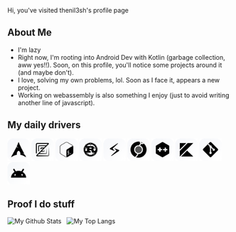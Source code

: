 Hi, you've visited thenil3sh's profile page

## About Me
- I'm lazy
- Right now, I'm rooting into Android Dev with Kotlin (garbage collection, aww yes!!). Soon, on this profile, you'll notice some projects around it (and maybe don't).
- I love, solving my own problems, lol. Soon as I face it, appears a new project.
- Working on webassembly is also something I enjoy (just to avoid writing another line of javascript).


## My daily drivers
<picture>
  <source
    srcset="./assets/light-theme/arch.png"
    media="(prefers-color-scheme: light)"/>
  <source
    srcset="./assets/dark-theme/arch.png"
    media="(prefers-color-scheme: dark)"/>
  <img src="./assets/light-theme/arch.png" 
    height="50px"
    title="Arch">
</picture>

<picture>
  <source
    srcset="./assets/light-theme/zed.png"
    media="(prefers-color-scheme: light)"/>
  <source
    srcset="./assets/dark-theme/zed.png"
    media="(prefers-color-scheme: dark)"/>
  <img src="./assets/light-theme/zed.png" 
    height="50px"
    title="Zed"/>
</picture>

<picture>
  <source
    srcset="./assets/light-theme/bash.png"
    media="(prefers-color-scheme: light)"/>
  <source
    srcset="./assets/dark-theme/bash.png"
    media="(prefers-color-scheme: dark)"/>
  <img src="./assets/light-theme/bash.png" 
    height="50px"
    title="Bash">
</picture>

<picture>
  <source
    srcset="./assets/light-theme/rust.png"
    media="(prefers-color-scheme: light)"/>
  <source
    srcset="./assets/dark-theme/rust.png"
    media="(prefers-color-scheme: dark)"/>
  <img src="./assets/light-theme/rust.png" 
    height="50px"
    title = "Rust"/>
</picture>

<picture>
  <source
    srcset="./assets/light-theme/slint.png"
    media="(prefers-color-scheme: light)"/>
  <source
    srcset="./assets/dark-theme/slint.png"
    media="(prefers-color-scheme: dark)"/>
  <img src="./assets/light-theme/slint.png"
    height="50px"
    title ="Slint"/>
</picture>

<picture>
  <source
    srcset="./assets/light-theme/leptos.png"
    media="(prefers-color-scheme: light)"/>
  <source
    srcset="./assets/dark-theme/leptos.png"
    media="(prefers-color-scheme: dark)"/>
  <img src="./assets/light-theme/leptos.png"
    height="50px"
    title="Leptos"/>
</picture>


<picture>
  <source
    srcset="./assets/light-theme/cpp.png"
    media="(prefers-color-scheme: light)"/>
  <source
    srcset="./assets/dark-theme/cpp.png"
    media="(prefers-color-scheme: dark)"/>
  <img src="./assets/light-theme/cpp.png"
    height="50px"
    title="C++"/>
</picture>

<picture>
  <source
    srcset="./assets/light-theme/kotlin.png"
    media="(prefers-color-scheme: light)"/>
  <source
    srcset="./assets/dark-theme/kotlin.png"
    media="(prefers-color-scheme: dark)"/>
  <img src="./assets/light-theme/kotlin.png"
    height="50px"
    title="Kotlin"/>
</picture>

<picture>
  <source
    srcset="./assets/light-theme/git.png"
    media="(prefers-color-scheme: light)"/>
  <source
    srcset="./assets/dark-theme/git.png"
    media="(prefers-color-scheme: dark)"/>
  <img src="./assets/light-theme/git.png" 
    height="50px"
    title="Git">
</picture>

<picture>
    <source
    srcset="./assets/light-theme/android.png"
    media="(prefers-color-scheme: light)"/>
  <source
    srcset="./assets/dark-theme/android.png"
    media="(prefers-color-scheme: dark)"/>
  <img src="./assets/light-theme/android.png" 
    height="50px"
    title="Android">
</picture>

## Proof I do stuff
<picture>
  <source
    srcset="https://github-readme-stats-one-rho-93.vercel.app/api?username=thenil3sh&bg_color=0e141c&border_color=3d454cff&text_color=ffffff&border_radius=6.5&custom_title=.%20.%20.%20um&text_bold=false&show_icons=true&show=prs_merged&title_color=ffffff&icon_color=ffffff"
    media="(prefers-color-scheme: dark)"/>
  <source 
    srcset="My Github Stats" src="https://github-readme-stats-one-rho-93.vercel.app/api?username=thenil3sh&bg_color=00000000&border_color=d0d9e1&border_radius=6.5&custom_title=.%20.%20.%20um&&text_bold=false&show_icons=true&icon_color=0869db&icons_color=0869db&show=prs_merged"
    media="(perfers-color-scheme: light)"/>
  <img alt="My Github Stats" src="https://github-readme-stats-one-rho-93.vercel.app/api?username=thenil3sh&bg_color=00000000&border_color=d0d9e1&border_radius=6.5&custom_title=.%20.%20.%20um&&text_bold=false&show_icons=true&icon_color=0869db&icons_color=0869db&show=prs_merged">
</picture>
&nbsp;
<picture>
  <source
    srcset="https://github-readme-stats-one-rho-93.vercel.app/api/top-langs?username=thenil3sh&bg_color=0e141c&border_radius=6.5&text_bold=false&border_color=3d454c&size_weight=0&count_weight=1&layout=donut&text_color=ffffff&custom_title=(⁠人⁠ ⁠•͈⁠ᴗ⁠•͈⁠)&langs_count=4&card_witdh=100&exclude_repo=password-generator&title_color=ffffff&ring_color=ffffff"
    media="(prefers-color-scheme: dark)"/>
  <source
    srcset="https://github-readme-stats-one-rho-93.vercel.app/api/top-langs?username=thenil3sh&bg_color=00000000&border_radius=6.5&text_bold=false&border_color=d0d9e1&size_weight=0&count_weight=1&layout=donut&custom_title=(⁠人⁠ ⁠•͈⁠ᴗ⁠•͈⁠)&langs_count=4&card_witdh=100&exclude_repo=password-generator"
    media="(prefers-color-scheme: light)"/>
  <img alt="My Top Langs" src="https://github-readme-stats-one-rho-93.vercel.app/api/top-langs?username=thenil3sh&hide_title=true&bg_color=00000000&border_radius=6.5&text_bold=false&border_color=3d454cff">

</picture>
